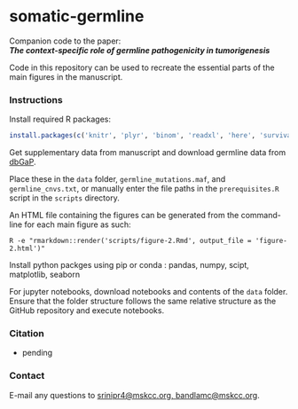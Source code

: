 # somatic-germline

Companion code to the paper: \
**_The context-specific role of germline pathogenicity in tumorigenesis_**

Code in this repository can be used to recreate the essential parts of the main figures in the manuscript. 

### Instructions
Install required R packages:
```r
install.packages(c('knitr', 'plyr', 'binom', 'readxl', 'here', 'survival', 'survminer'))
```

Get supplementary data from manuscript and download germline data from [dbGaP](https://www.ncbi.nlm.nih.gov/projects/gap/cgi-bin/study.cgi?study_id=phs001858.v1.p1).

Place these in the `data` folder, `germline_mutations.maf`, and `germline_cnvs.txt`, or manually enter the file paths in the `prerequisites.R` script in the `scripts` directory.

An HTML file containing the figures can be generated from the command-line for each main figure as such:

```shell
R -e "rmarkdown::render('scripts/figure-2.Rmd', output_file = 'figure-2.html')"
```

Install python packges using pip or conda : pandas, numpy, scipt, matplotlib, seaborn

For jupyter notebooks, download notebooks and contents of the `data` folder. Ensure that the folder structure follows the same relative structure as the GitHub repository and execute notebooks.
### Citation
- pending

### Contact
E-mail any questions to [srinipr4@mskcc.org, bandlamc@mskcc.org](mailto:bandlamc@mskcc.org?subject=[GitHub]%20somatic%20germline%20paper).
